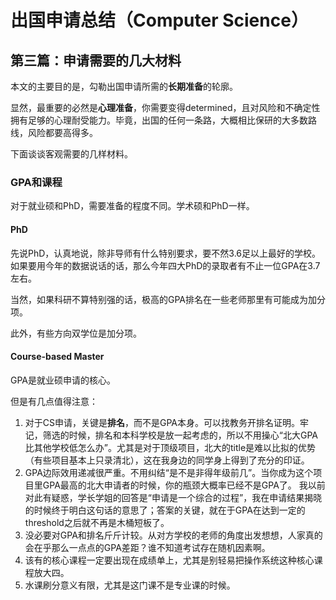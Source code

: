 # 出国申请总结（Computer Science）

## 第三篇：申请需要的几大材料

本文的主要目的是，勾勒出国申请所需的**长期准备**的轮廓。

显然，最重要的必然是**心理准备**，你需要变得determined，且对风险和不确定性拥有足够的心理耐受能力。毕竟，出国的任何一条路，大概相比保研的大多数路线，风险都要高得多。

下面谈谈客观需要的几样材料。

### GPA和课程

对于就业硕和PhD，需要准备的程度不同。学术硕和PhD一样。

#### PhD

先说PhD，认真地说，除非导师有什么特别要求，要不然3.6足以上最好的学校。如果要用今年的数据说话的话，那么今年四大PhD的录取者有不止一位GPA在3.7左右。

当然，如果科研不算特别强的话，极高的GPA排名在一些老师那里有可能成为加分项。

此外，有些方向双学位是加分项。

#### Course-based Master

GPA是就业硕申请的核心。

但是有几点值得注意：

1. 对于CS申请，关键是**排名**，而不是GPA本身。可以找教务开排名证明。牢记，筛选的时候，排名和本科学校是放一起考虑的，所以不用操心“北大GPA比其他学校低怎么办”。尤其是对于顶级项目，北大的title是难以比拟的优势（有些项目基本上只录清北），这在我身边的同学身上得到了充分的印证。
2. GPA边际效用递减很严重。不用纠结“是不是非得年级前几”。当你成为这个项目里GPA最高的北大申请者的时候，你的瓶颈大概率已经不是GPA了。
我以前对此有疑惑，学长学姐的回答是“申请是一个综合的过程”，我在申请结果揭晓的时候终于明白这句话的意思了；答案的关键，就在于GPA在达到一定的threshold之后就不再是木桶短板了。
3. 没必要对GPA和排名斤斤计较。从对方学校的老师的角度出发想想，人家真的会在乎那么一点点的GPA差距？谁不知道考试存在随机因素啊。
4. 该有的核心课程一定要出现在成绩单上，尤其是别轻易把操作系统这种核心课程放大四。
5. 水课刷分意义有限，尤其是这门课不是专业课的时候。
